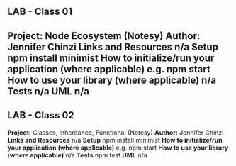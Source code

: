## LAB - Class 01
**Project:** Node Ecosystem (Notesy)
**Author:** Jennifer Chinzi
**Links and Resources**
n/a
**Setup**
npm install minimist
**How to initialize/run your application (where applicable)**
e.g. npm start
**How to use your library (where applicable)**
n/a
**Tests**
n/a
**UML**
n/a
---
## LAB - Class 02
**Project:** Classes, Inheritance, Functional  (Notesy)
**Author:** Jennifer Chinzi
**Links and Resources**
n/a
**Setup**
npm install minimist
**How to initialize/run your application (where applicable)**
e.g. npm start
**How to use your library (where applicable)**
n/a
**Tests**
npm test
**UML**
n/a